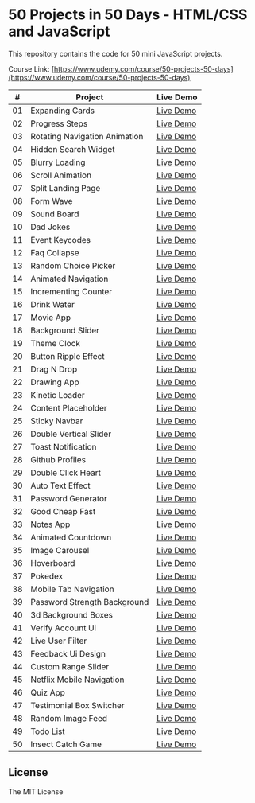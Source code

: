 # 50 Projects in 50 Days - HTML/CSS and JavaScript

This repository contains the code for 50 mini JavaScript projects.

Course Link: [https://www.udemy.com/course/50-projects-50-days](https://www.udemy.com/course/50-projects-50-days)

| #   | Project                                 | Live Demo                                                                      |
| --- | --------------------------------------- | ------------------------------------------------------------------------------ |
| 01  | Expanding Cards                         | [Live Demo](https://50projects50days.com/projects/expanding-cards/)               |
| 02  | Progress Steps                          | [Live Demo](https://50projects50days.com/projects/progress-steps/)                |
| 03  | Rotating Navigation Animation           | [Live Demo](https://50projects50days.com/projects/rotating-navigation-animation/) |
| 04  | Hidden Search Widget                    | [Live Demo](https://50projects50days.com/projects/hidden-search-widget/)          |
| 05  | Blurry Loading                          | [Live Demo](https://50projects50days.com/projects/blurry-loading/)                |
| 06  | Scroll Animation                        | [Live Demo](https://50projects50days.com/projects/scroll-animation/)              |
| 07  | Split Landing Page                      | [Live Demo](https://50projects50days.com/projects/split-landing-page/)            |
| 08  | Form Wave                               | [Live Demo](https://50projects50days.com/projects/form-wave/)                     |
| 09  | Sound Board                             | [Live Demo](https://50projects50days.com/projects/sound-board/)                   |
| 10  | Dad Jokes                               | [Live Demo](https://50projects50days.com/projects/dad-jokes/)                     |
| 11  | Event Keycodes                          | [Live Demo](https://50projects50days.com/projects/event-keycodes/)                |
| 12  | Faq Collapse                            | [Live Demo](https://50projects50days.com/projects/faq-collapse/)                  |
| 13  | Random Choice Picker                    | [Live Demo](https://50projects50days.com/projects/random-choice-picker/)          |
| 14  | Animated Navigation                     | [Live Demo](https://50projects50days.com/projects/animated-navigation/)           |
| 15  | Incrementing Counter                    | [Live Demo](https://50projects50days.com/projects/incrementing-counter/)          |
| 16  | Drink Water                             | [Live Demo](https://50projects50days.com/projects/drink-water/)                   |
| 17  | Movie App                               | [Live Demo](https://50projects50days.com/projects/movie-app/)                     |
| 18  | Background Slider                       | [Live Demo](https://50projects50days.com/projects/background-slider/)             |
| 19  | Theme Clock                             | [Live Demo](https://50projects50days.com/projects/theme-clock/)                   |
| 20  | Button Ripple Effect                    | [Live Demo](https://50projects50days.com/projects/button-ripple-effect/)          |
| 21  | Drag N Drop                             | [Live Demo](https://50projects50days.com/projects/drag-n-drop/)                   |
| 22  | Drawing App                             | [Live Demo](https://50projects50days.com/projects/drawing-app/)                   |
| 23  | Kinetic Loader                          | [Live Demo](https://50projects50days.com/projects/kinetic-loader/)                |
| 24  | Content Placeholder                     | [Live Demo](https://50projects50days.com/projects/content-placeholder/)           |
| 25  | Sticky Navbar                           | [Live Demo](https://50projects50days.com/projects/sticky-navbar/)                 |
| 26  | Double Vertical Slider                  | [Live Demo](https://50projects50days.com/projects/double-vertical-slider/)        |
| 27  | Toast Notification                      | [Live Demo](https://50projects50days.com/projects/toast-notification/)            |
| 28  | Github Profiles                         | [Live Demo](https://50projects50days.com/projects/github-profiles/)               |
| 29  | Double Click Heart                      | [Live Demo](https://50projects50days.com/projects/double-click-heart/)            |
| 30  | Auto Text Effect                        | [Live Demo](https://50projects50days.com/projects/auto-text-effect/)              |
| 31  | Password Generator                      | [Live Demo](https://50projects50days.com/projects/password-generator/)            |
| 32  | Good Cheap Fast                         | [Live Demo](https://50projects50days.com/projects/good-cheap-fast/)               |
| 33  | Notes App                               | [Live Demo](https://50projects50days.com/projects/notes-app/)                     |
| 34  | Animated Countdown                      | [Live Demo](https://50projects50days.com/projects/animated-countdown/)            |
| 35  | Image Carousel                          | [Live Demo](https://50projects50days.com/projects/image-carousel/)                |
| 36  | Hoverboard                              | [Live Demo](https://50projects50days.com/projects/hoverboard/)                    |
| 37  | Pokedex                                 | [Live Demo](https://50projects50days.com/projects/pokedex/)                       |
| 38  | Mobile Tab Navigation                   | [Live Demo](https://50projects50days.com/projects/mobile-tab-navigation/)         |
| 39  | Password Strength Background            | [Live Demo](https://50projects50days.com/projects/password-strength-background/)  |
| 40  | 3d Background Boxes                     | [Live Demo](https://50projects50days.com/projects/3d-background-boxes/)           |
| 41  | Verify Account Ui                       | [Live Demo](https://50projects50days.com/projects/verify-account-ui/)             |
| 42  | Live User Filter                        | [Live Demo](https://50projects50days.com/projects/live-user-filter/)              |
| 43  | Feedback Ui Design                      | [Live Demo](https://50projects50days.com/projects/feedback-ui-design/)            |
| 44  | Custom Range Slider                     | [Live Demo](https://50projects50days.com/projects/custom-range-slider/)           |
| 45  | Netflix Mobile Navigation               | [Live Demo](https://50projects50days.com/projects/netflix-mobile-navigation/)     |
| 46  | Quiz App                                | [Live Demo](https://50projects50days.com/projects/quiz-app/)                      |
| 47  | Testimonial Box Switcher                | [Live Demo](https://50projects50days.com/projects/testimonial-box-switcher/)      |
| 48  | Random Image Feed                       | [Live Demo](https://50projects50days.com/projects/random-image-feed/)             |
| 49  | Todo List                               | [Live Demo](https://50projects50days.com/projects/todo-list/)                     |
| 50  | Insect Catch Game                       | [Live Demo](https://50projects50days.com/projects/insect-catch-game/)             |

## License

The MIT License
